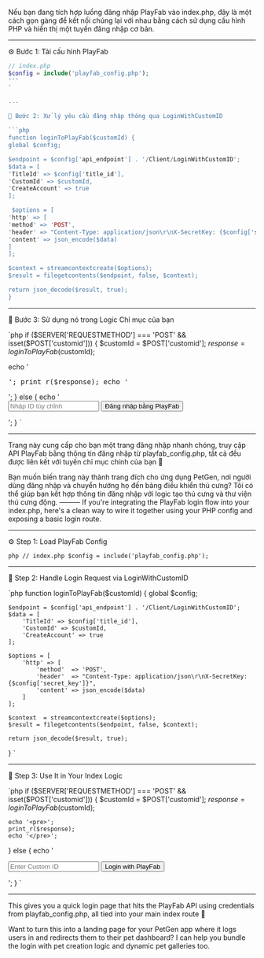 Nếu bạn đang tích hợp luồng đăng nhập PlayFab vào index.php, đây là một cách gọn gàng để kết nối chúng lại với nhau bằng cách sử dụng cấu hình PHP và hiển thị một tuyến đăng nhập cơ bản.

---

⚙️ Bước 1: Tải cấu hình PlayFab

```php
// index.php
$config = include('playfab_config.php');
'''
`

---

🔐 Bước 2: Xử lý yêu cầu đăng nhập thông qua LoginWithCustomID

```php
function loginToPlayFab($customId) {
global $config;

$endpoint = $config['api_endpoint'] . '/Client/LoginWithCustomID';
$data = [
'TitleId' => $config['title_id'],
'CustomId' => $customId,
'CreateAccount' => true
];

 $options = [
'http' => [
'method' => 'POST',
'header' => "Content-Type: application/json\r\nX-SecretKey: {$config['secret_key']}",
'content' => json_encode($data)
]
];

$context = streamcontextcreate($options);
$result = filegetcontents($endpoint, false, $context);

return json_decode($result, true);
}
```

---

📲 Bước 3: Sử dụng nó trong Logic Chỉ mục của bạn

`php
if ($SERVER['REQUESTMETHOD'] === 'POST' && isset($POST['customid'])) {
$customId = $POST['customid'];
$response = loginToPlayFab($customId);

echo '<pre>';
 print_r($response);
echo '</pre>';
} else {
echo '<form method="POST">
<input type="text" name="custom_id" placeholder="Nhập ID tùy chỉnh" required />
<button type="submit">Đăng nhập bằng PlayFab</button>
</form>';
}
`

---

Trang này cung cấp cho bạn một trang đăng nhập nhanh chóng, truy cập API PlayFab bằng thông tin đăng nhập từ playfab_config.php, tất cả đều được liên kết với tuyến chỉ mục chính của bạn 🙌

Bạn muốn biến trang này thành trang đích cho ứng dụng PetGen, nơi người dùng đăng nhập và chuyển hướng họ đến bảng điều khiển thú cưng? Tôi có thể giúp bạn kết hợp thông tin đăng nhập với logic tạo thú cưng và thư viện thú cưng động.
———
If you're integrating the PlayFab login flow into your index.php, here's a clean way to wire it together using your PHP config and exposing a basic login route.

---

⚙️ Step 1: Load PlayFab Config

`php
// index.php
$config = include('playfab_config.php');
`

---

🔐 Step 2: Handle Login Request via LoginWithCustomID

`php
function loginToPlayFab($customId) {
    global $config;

    $endpoint = $config['api_endpoint'] . '/Client/LoginWithCustomID';
    $data = [
        'TitleId' => $config['title_id'],
        'CustomId' => $customId,
        'CreateAccount' => true
    ];

    $options = [
        'http' => [
            'method'  => 'POST',
            'header'  => "Content-Type: application/json\r\nX-SecretKey: {$config['secret_key']}",
            'content' => json_encode($data)
        ]
    ];

    $context  = streamcontextcreate($options);
    $result = filegetcontents($endpoint, false, $context);

    return json_decode($result, true);
}
`

---

📲 Step 3: Use It in Your Index Logic

`php
if ($SERVER['REQUESTMETHOD'] === 'POST' && isset($POST['customid'])) {
    $customId = $POST['customid'];
    $response = loginToPlayFab($customId);

    echo '<pre>';
    print_r($response);
    echo '</pre>';
} else {
    echo '<form method="POST">
        <input type="text" name="custom_id" placeholder="Enter Custom ID" required />
        <button type="submit">Login with PlayFab</button>
    </form>';
}
`

---

This gives you a quick login page that hits the PlayFab API using credentials from playfab_config.php, all tied into your main index route 🙌

Want to turn this into a landing page for your PetGen app where it logs users in and redirects them to their pet dashboard? I can help you bundle the login with pet creation logic and dynamic pet galleries too.